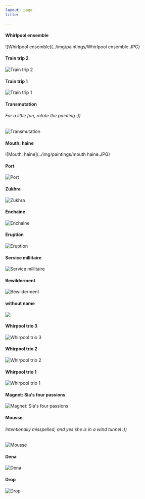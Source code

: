 ```yaml
---
layout: page
title: 

---
```

<link rel="amphtml" href="{{ page.id | prepend: '/YOURDIR' | prepend: site.baseurl | prepend: site.url }}">

#### Whirlpool ensemble

![Whirlpool ensemble](../img/paintings/Whirlpool ensemble.JPG)


#### Train trip 2

![Train trip 2](../img/paintings/traintrip2.jpg)


#### Train trip 1

![Train trip 1](../img/paintings/traintrip1.jpg)

#### Transmutation 

###### For a little fun, rotate the painting :))

![Transmutation](../img/paintings/Transmutation.JPG)

#### Mouth: haine

![Mouth: haine](../img/paintings/mouth haine.JPG)

#### Port

![Port](../img/paintings/port.JPG)

#### Zukhra

![Zukhra](../img/paintings/Zukhra.jpg)

#### Enchaine

![Enchaine](../img/paintings/Enchaine.jpg)

#### Eruption

![Eruption](../img/paintings/Eruption.jpg)

#### Service millitaire

![Service millitaire](../img/paintings/Service%20millitaire.jpg)

#### Bewilderment

![Bewilderment](../img/paintings/bewilderment.jpg)

#### without name

![](../img/paintings/yellow%20curves.jpg)

#### Whirpool trio 3

![Whirpool trio 3](../img/paintings/whirpool3.jpg)

#### Whirpool trio 2

![Whirpool trio 2](../img/paintings/whirpool2.jpg)

#### Whirpool trio 1

![Whirpool trio 1](../img/paintings/Whirpool1.jpg)

#### Magnet: Sia's four passions

![Magnet: Sia's four passions](../img/paintings/magnet.JPG)


#### Mousse 

###### Intentionally misspelled, and yes she is in a wind tunnel :))

![Mousse ](../img/paintings/mousse.JPG)



#### Dena

![Dena](../img/paintings/Dena.jpg)

#### Drop

![Drop](../img/paintings/drop.jpg)
